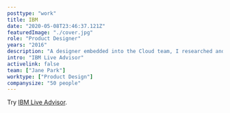 ```yaml
---
posttype: "work"
title: IBM
date: "2020-05-08T23:46:37.121Z"
featuredImage: "./cover.jpg"
role: "Product Designer"
years: "2016"
description: "A designer embedded into the Cloud team, I researched and prototyped experiences that would eventually replace Live Chat to become IBM Live Advisor, used across all IBM Cloud experiences."
intro: "IBM Live Advisor"
activelink: false
team: ["Jane Park"]
worktype: ["Product Design"]
companysize: "50 people"
---
```


Try [IBM Live Advisor](https://ibm.com/cloud).
